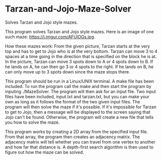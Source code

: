# Tarzan-and-Jojo-Maze-Solver
Solves Tarzan and Jojo style mazes.

This program solves Tarzan and Jojo style mazes. Here is an image of one such maze: https://i.imgur.com/AFUlOGs.jpg.

How these mazes work: From the given picture, Tarzan starts at the very top and has to get to Jojo who is at the very bottom.
Tarzan can move 3 to 4 spaces at a time going in the direction that is specified on the block he is at. In the picture,
Tarzan can move 3 spots down to A or 4 spots down to B. If he lands on A, he can then go 3 or 4 spots to the right. If he lands
on B, he can only move up to 3 spots down since the maze stops there.

This program should be run in a Linux/UNIX terminal. A make file has been included. To run the program call the make and then
start the program by inputing ./MazeSolver. The program will then ask for an input file. Two input files have been included, input.txt
and tarzan.txt, but you can make your own as long as it follows the format of the two given input files. The program will then solve
the maze if it's possible. If it's impossible for Tarzan to get to Jojo, then a message will be displayed to the screen saying that
Jojo can't be found. Otherwise, the program will create a new file that tells you how to solve the maze. 

This program works by creating a 2D array from the specified input file. From that array, the program then creates an adjacency 
matrix. The adjacency matrix will tell whether you can travel from one vertex to another and how far that distance is. A 
depth-first search algorithm is then used to figure out how the maze can be solved.

